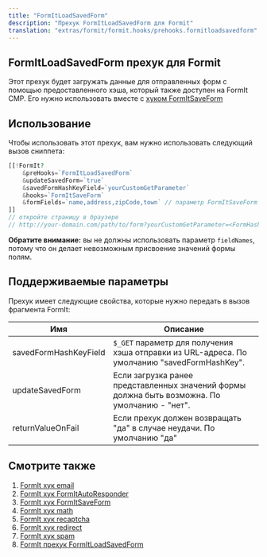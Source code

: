 ```yaml
---
title: "FormItLoadSavedForm"
description: "Прехук FormItLoadSavedForm для Formit"
translation: "extras/formit/formit.hooks/prehooks.formitloadsavedform"
---
```


## FormItLoadSavedForm прехук для Formit

Этот прехук будет загружать данные для отправленных форм с помощью предоставленного хэша, который также доступен на FormIt CMP. Его нужно использовать вместе с [хуком FormItSaveForm](extras/formit/formit.hooks/formitsaveform)

## Использование

Чтобы использовать этот прехук, вам нужно использовать следующий вызов сниппета:

```php
[[!FormIt?
    &preHooks=`FormItLoadSavedForm`
    &updateSavedForm=`true`
    &savedFormHashKeyField=`yourCustomGetParameter`
    &hooks=`FormItSaveForm`
    &formFields=`name,address,zipCode,town` // параметр FormItSaveForm
]]
// откройте страницу в браузере
// http://your-domain.com/path/to/form?yourCustomGetParameter=<FormHashFromFormItCMP>
```

**Обратите внимание:** вы не должны использовать параметр `fieldNames`, потому что он делает невозможным присвоение значений формы полям.

## Поддерживаемые параметры

Прехук имеет следующие свойства, которые нужно передать в вызов фрагмента FormIt:

| Имя                   | Описание                                                                                      |
| --------------------- | --------------------------------------------------------------------------------------------- |
| savedFormHashKeyField | `$_GET` параметр для получения хэша отправки из URL-адреса. По умолчанию "savedFormHashKey".  |
| updateSavedForm       | Если загрузка ранее представленных значений формы должна быть возможна. По умолчанию - "нет". |
| returnValueOnFail     | Если прехук должен возвращать "да" в случае неудачи. По умолчанию "да"                        |

## Смотрите также

1. [FormIt хук email](extras/formit/formit.hooks/email)
2. [FormIt хук FormItAutoResponder](extras/formit/formit.hooks/formitautoresponder)
3. [FormIt хук FormItSaveForm](extras/formit/formit.hooks/formitsaveform)
4. [FormIt хук math](extras/formit/formit.hooks/math)
5. [FormIt хук recaptcha](extras/formit/formit.hooks/recaptcha)
6. [FormIt хук redirect](extras/formit/formit.hooks/redirect)
7. [FormIt хук spam](extras/formit/formit.hooks/spam)
8. [FormIt прехук FormItLoadSavedForm](extras/formit/formit.hooks/prehooks.formitloadsavedform)
